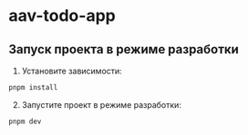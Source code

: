 # aav-todo-app

## Запуск проекта в режиме разработки

1. Установите зависимости:

```sh
pnpm install
```

2. Запустите проект в режиме разработки:

```sh
pnpm dev
```
